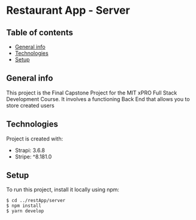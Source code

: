 # Restaurant App - Server

## Table of contents
* [General info](#general-info)
* [Technologies](#technologies)
* [Setup](#setup)

## General info
This project is the Final Capstone Project for the MIT xPRO Full Stack Development Course.
It involves a functioning Back End that allows you to store created users
	
## Technologies
Project is created with:
* Strapi: 3.6.8
* Stripe: ^8.181.0
	
## Setup
To run this project, install it locally using npm:

```
$ cd ../restApp/server
$ npm install
$ yarn develop
```

